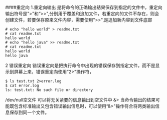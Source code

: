 ####重定向
1.重定向输出
是将命令的正确输出结果保存到指定的文件中，重定向输出符号是">"和“>>",分别用于覆盖和追加文件，若重定向的文件不存在，则会创建文件，若要保存原来文件内容，需要使用">>",是追加新内容到文件底部
```
# echo "hello world" > readme.txt
# cat readme.txt
hello world
# echo "hello java" >> readme.txt
# cat readme.txt
hello world
hello java
```
2 错误重定向
错误重定向是把执行命令中出现的错误保存到指定文件，而不是显示到屏幕上来，错误重定向使用”2>"操作符，
```
$ ls test.txt 2>error.log
$ cat error.log
ls: test.txt: No such file or directory
```
/dev/null空文件
可以将无关紧要的信息输出到空文件中
&>
当命令输出的结果可能既包含标准输出又包含错误输出信息时，可以使用“&>"操作符合将两类输出信息保存到同一个文件。
